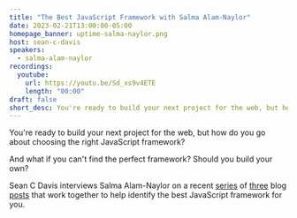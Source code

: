```yaml
---
title: "The Best JavaScript Framework with Salma Alam-Naylor"
date: 2023-02-21T13:00:00-05:00
homepage_banner: uptime-salma-naylor.png
host: sean-c-davis
speakers:
  - salma-alam-naylor
recordings:
  youtube:
    url: https://youtu.be/Sd_xs9v4ETE
    length: "00:00"
draft: false
short_desc: You're ready to build your next project for the web, but how do you go about choosing the right JavaScript framework? Sean and Salma work together to answer that question.
---
```


You're ready to build your next project for the web, but how do you go about choosing the right JavaScript framework?

And what if you can't find the perfect framework? Should you build your own?

Sean C Davis interviews Salma Alam-Naylor on a recent [series](https://whitep4nth3r.com/blog/should-i-write-a-new-javascript-framework/) of [three](https://whitep4nth3r.com/blog/write-a-new-javascript-framework/) blog [posts](https://whitep4nth3r.com/blog/twitter-tech-history-spa/) that work together to help identify the best JavaScript framework for you.
